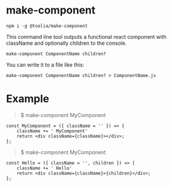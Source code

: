 # make-component

`npm i -g @toolia/make-component`

This command line tool outputs a functional react component with className and optionally children to the console.

`make-component ComponentName children?`

You can write it to a file like this:

`make-component ComponentName children? > ComponentName.js`

# Example

> \$ make-component MyComponent

```
const MyComponent = ({ className = '' }) => {
    className += ' MyComponent'
    return <div className={className}></div>;
};
```

> \$ make-component MyComponent

```
const Hello = ({ className = '', children }) => {
    className += ' Hello'
    return <div className={className}>{children}</div>;
};
```
